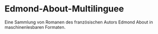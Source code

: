 # Edmond-About-Multilinguee
Eine Sammlung von Romanen des französischen Autors Edmond About in maschinenlesbaren Formaten.
